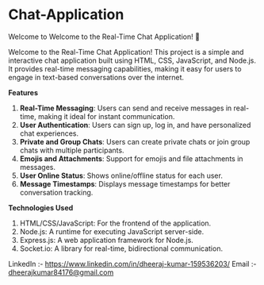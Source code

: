 # Chat-Application

Welcome to Welcome to the Real-Time Chat Application! 🚀

Welcome to the Real-Time Chat Application! This project is a simple and interactive chat application built using HTML, CSS, JavaScript, and Node.js. It provides real-time messaging capabilities, making it easy for users to engage in text-based conversations over the internet.

**Features**
1. **Real-Time Messaging**: Users can send and receive messages in real-time, making it ideal for instant communication.
2. **User Authentication**: Users can sign up, log in, and have personalized chat experiences.
3. **Private and Group Chats**: Users can create private chats or join group chats with multiple participants.
4. **Emojis and Attachments**: Support for emojis and file attachments in messages.
5. **User Online Status**: Shows online/offline status for each user.
6. **Message Timestamps**: Displays message timestamps for better conversation tracking.

**Technologies Used**
1. HTML/CSS/JavaScript: For the frontend of the application.
2. Node.js: A runtime for executing JavaScript server-side.
3. Express.js: A web application framework for Node.js.
4. Socket.io: A library for real-time, bidirectional communication.


LinkedIn :- https://www.linkedin.com/in/dheeraj-kumar-159536203/ Email :- dheerajkumar84176@gmail.com

